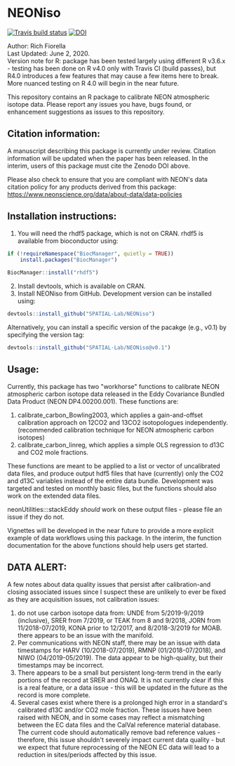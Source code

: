 # NEONiso

<!-- badges: start -->
  [![Travis build status](https://travis-ci.org/SPATIAL-Lab/NEONiso.svg?branch=master)](https://travis-ci.org/SPATIAL-Lab/NEONiso) [![DOI](https://zenodo.org/badge/188347333.svg)](https://zenodo.org/badge/latestdoi/188347333)
  
  <!-- badges: end -->

Author: Rich Fiorella \
Last Updated: June 2, 2020. \
Version note for R: package has been tested largely using different R v3.6.x - testing has been done on R v4.0 only with Travis CI (build passes), but R4.0 introduces a few features that may cause a few items here to break. More nuanced testing on R 4.0 will begin in the near future.

This repository contains an R package to calibrate NEON atmospheric isotope data. 
Please report any issues you have, bugs found, or enhancement suggestions as issues to this repository.

## Citation information:
A manuscript describing this package is currently under review. Citation information will
be updated when the paper has been released. In the interim, users of this package must
cite the Zenodo DOI above.

Please also check to ensure that you are compliant with NEON's data citation policy for any
products derived from this package: https://www.neonscience.org/data/about-data/data-policies

## Installation instructions:
1) You will need the rhdf5 package, which is not on CRAN. rhdf5 is available from bioconductor using:
```R
if (!requireNamespace("BiocManager", quietly = TRUE))
    install.packages("BiocManager")

BiocManager::install("rhdf5")
```
2) Install devtools, which is available on CRAN.
3) Install NEONiso from GitHub. Development version can be installed using:
```R
devtools::install_github("SPATIAL-Lab/NEONiso")
```
Alternatively, you can install a specific version of the pacakge (e.g., v0.1)
by specifying the version tag:
```R
devtools::install_github("SPATIAL-Lab/NEONiso@v0.1")
```

## Usage:

Currently, this package has two "workhorse" functions to calibrate NEON atmospheric carbon
isotope data released in the Eddy Covariance Bundled Data Product (NEON DP4.00200.001). These functions are:
1) calibrate_carbon_Bowling2003, which applies a gain-and-offset calibration approach on 12CO2 and 13CO2 
isotopologues independently. (recommended calibration technique for NEON atmospheric carbon isotopes)
2) calibrate_carbon_linreg, which applies a simple OLS regression to d13C and CO2 mole fractions.

These functions are meant to be applied to a list or vector of uncalibrated data files, and produce output hdf5 files
that have (currently) only the CO2 and d13C variables instead of the entire data bundle. Development was targeted and 
tested on monthly basic files, but the functions should also work on the extended data files.

neonUtilities:::stackEddy *should* work on these output files - please file an issue if they do not.

Vignettes will be developed in the near future to provide a more explicit example of data workflows using this package.
In the interim, the function documentation for the above functions should help users get started.

## DATA ALERT:
A few notes about data quality issues that persist after calibration-and closing associated issues since I suspect these are unlikely to ever be fixed as they are acquisition issues, not calibration issues: 

1. do not use carbon isotope data from: UNDE from 5/2019-9/2019 (inclusive), SRER from 7/2019, or TEAK from 8 and 9/2018, JORN from 11/2018-07/2019, KONA prior to 12/2017, and 8/2018-3/2019 for MOAB. there appears to be an issue with the manifold.
2. Per communications with NEON staff, there may be an issue with data timestamps for HARV (10/2018-07/2019), RMNP (01/2018-07/2018), and NIWO (04/2019-05/2019). The data appear to be high-quality, but their timestamps may be incorrect.
3. There appears to be a small but persistent long-term trend in the early portions of the record at SRER and ONAQ. It is not currently clear if this is a real feature, or a data issue - this will be updated in the future as the record is more complete.
4. Several cases exist where there is a prolonged high error in a standard's calibrated d13C and/or CO2 mole fraction. These issues have been raised with NEON, and in some cases may reflect a mismatching between the EC data files and the CalVal reference material database. The current code should automatically remove bad reference values - therefore, this issue shouldn't severely impact current data quality - but we expect that future reprocessing of the NEON EC data will lead to a reduction in sites/periods affected by this issue.

